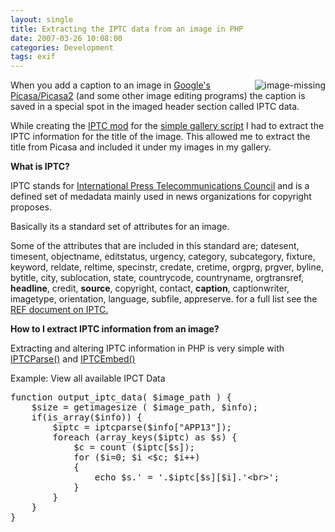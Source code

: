 ```yaml
---
layout: single
title: Extracting the IPTC data from an image in PHP
date: 2007-03-26 10:08:00
categories: Development
tags: exif
---
```


<p align="left"><img src="/public/uploads/2007/03/image-missing.png" alt="image-missing" align="right" />When you add a caption to an image in <a href="http://picasa.google.com/">Google's Picasa/Picasa2</a> (and some other image editing programs) the caption is saved in a special spot in the imaged header section called IPTC data.</p>
While creating the <a href="http://www.abluestar.com/utilities/ephpg_iptc/">IPTC mod</a> for the <a href="/photo-gallery-that-does-not-require-a-mysql-database/">simple gallery script</a> I had to extract the IPTC information for the title of the image. This allowed me to extract the title from Picasa and included it under my images in my gallery.

<strong>What is IPTC?</strong>

IPTC stands for <a href="http://www.iptc.org/">International Press Telecommunications Council</a> and is a defined set of medadata mainly used in news organizations for copyright proposes.

Basically its a standard set of attributes for an image.

Some of the attributes that are included in this standard are; datesent, timesent, objectname, editstatus, urgency, category, subcategory, fixture, keyword, reldate, reltime, specinstr, credate, cretime, orgprg, prgver, byline, bytitle, city, sublocation, state, countrycode, countryname, orgtransref, <strong>headline</strong>, credit, <strong>source</strong>, copyright, contact, <strong>caption</strong>, captionwriter, imagetype, orientation, language, subfile, appreserve. for a full list see the <a href="http://www.iptc.org/IPTC7901/">REF document on IPTC.</a>

<strong>How to I extract IPTC information from an image?</strong>

Extracting and altering IPTC information in PHP is very simple with <a href="http://se2.php.net/manual/en/function.iptcparse.php">IPTCParse()</a> and <a href="http://se2.php.net/manual/en/function.iptcembed.php">IPTCEmbed()</a>

Example: View all available IPCT Data
<pre>function output_iptc_data( $image_path ) {
    $size = getimagesize ( $image_path, $info);
    if(is_array($info)) {
        $iptc = iptcparse($info["APP13"]);
        foreach (array_keys($iptc) as $s) {
            $c = count ($iptc[$s]);
            for ($i=0; $i &lt;$c; $i++)
            {
                echo $s.' = '.$iptc[$s][$i].'&lt;br&gt;';
            }
        }
    }
}</pre>

